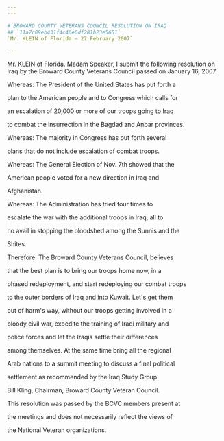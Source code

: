 ```yaml
---
---

# BROWARD COUNTY VETERANS COUNCIL RESOLUTION ON IRAQ
## `11a7c09eb431f4c46e6df281b23e5651`
`Mr. KLEIN of Florida — 27 February 2007`

---
```



Mr. KLEIN of Florida. Madam Speaker, I submit the following 
resolution on Iraq by the Broward County Veterans Council passed on 
January 16, 2007.




 Whereas: The President of the United States has put forth a 


 plan to the American people and to Congress which calls for 


 an escalation of 20,000 or more of our troops going to Iraq 


 to combat the insurrection in the Bagdad and Anbar provinces.



 Whereas: The majority in Congress has put forth several 


 plans that do not include escalation of combat troops.



 Whereas: The General Election of Nov. 7th showed that the 


 American people voted for a new direction in Iraq and 


 Afghanistan.



 Whereas: The Administration has tried four times to 


 escalate the war with the additional troops in Iraq, all to 


 no avail in stopping the bloodshed among the Sunnis and the 


 Shites.



 Therefore: The Broward County Veterans Council, believes 


 that the best plan is to bring our troops home now, in a 


 phased redeployment, and start redeploying our combat troops 


 to the outer borders of Iraq and into Kuwait. Let's get them 


 out of harm's way, without our troops getting involved in a 


 bloody civil war, expedite the training of Iraqi military and 


 police forces and let the Iraqis settle their differences 


 among themselves. At the same time bring all the regional 


 Arab nations to a summit meeting to discuss a final political 


 settlement as recommended by the Iraq Study Group.



 Bill Kling, Chairman, Broward County Veteran Council.



 This resolution was passed by the BCVC members present at 


 the meetings and does not necessarily reflect the views of 


 the National Veteran organizations.
